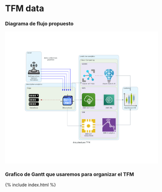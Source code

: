 # TFM data

### Diagrama de flujo propuesto 
![/_includes/2tfm.png](/_includes/2tfm.png)

### Grafico de Gantt que usaremos para organizar el TFM
{% include index.html %}
